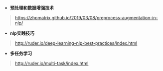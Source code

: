 

- **预处理和数据增强技术**

> https://zhpmatrix.github.io/2019/03/08/preprocess-augmentation-in-nlp/

- **nlp实践技巧**

> http://ruder.io/deep-learning-nlp-best-practices/index.html

- **多任务学习**

> http://ruder.io/multi-task/index.html